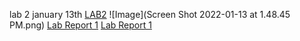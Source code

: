 lab 2
january 13th
[LAB2](https://ucsd-cse15l-w22.github.io/week/week2/)
![Image](Screen Shot 2022-01-13 at 1.48.45 PM.png)
[Lab Report 1](page.md)
[Lab Report 1](https://amtjitro.github.io/cse15l-lab-reports/page.html)